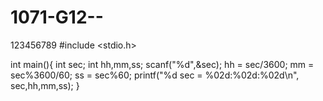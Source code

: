 # 1071-G12--
123456789
#include <stdio.h>

int main(){
	int sec;
	int hh,mm,ss;
	scanf("%d",&sec);
	hh = sec/3600;
	mm = sec%3600/60;
	ss = sec%60;
	printf("%d sec = %02d:%02d:%02d\n", sec,hh,mm,ss);
}
